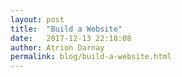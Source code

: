 ```yaml
---
layout: post  
title:  "Build a Website"  
date:   2017-12-13 22:18:08  
author: Atrion Darnay  
permalink: blog/build-a-website.html  
---
```


